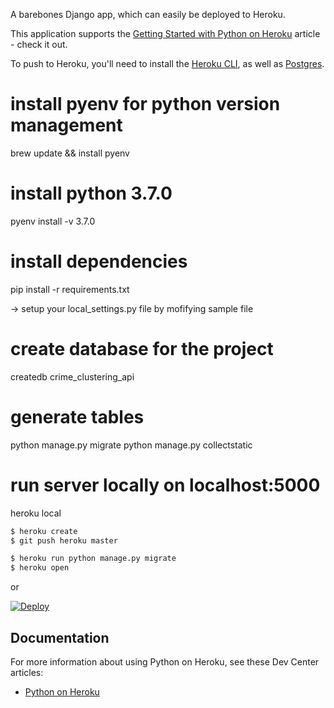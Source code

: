 <!-- Credit -->
A barebones Django app, which can easily be deployed to Heroku.

This application supports the [Getting Started with Python on Heroku](https://devcenter.heroku.com/articles/getting-started-with-python) article - check it out.

<!-- Running Locally -->
To push to Heroku, you'll need to install the [Heroku CLI](https://devcenter.heroku.com/articles/heroku-cli), as well as [Postgres](https://devcenter.heroku.com/articles/heroku-postgresql#local-setup).

# install pyenv for python version management
brew update && install pyenv
# install python 3.7.0
pyenv install -v 3.7.0
# install dependencies
pip install -r requirements.txt

-> setup your local_settings.py file by mofifying sample file

# create database for the project
createdb crime_clustering_api
# generate tables
python manage.py migrate
python manage.py collectstatic

# run server locally on localhost:5000
heroku local

<!-- Deploying to Heroku -->
```sh
$ heroku create
$ git push heroku master

$ heroku run python manage.py migrate
$ heroku open
```
or

[![Deploy](https://www.herokucdn.com/deploy/button.svg)](https://heroku.com/deploy)

## Documentation

For more information about using Python on Heroku, see these Dev Center articles:

- [Python on Heroku](https://devcenter.heroku.com/categories/python)
